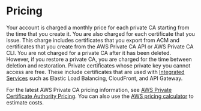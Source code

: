 # Pricing<a name="PcaPricing"></a>

Your account is charged a monthly price for each private CA starting from the time that you create it\. You are also charged for each certificate that you issue\. This charge includes certificates that you export from ACM and certificates that you create from the AWS Private CA API or AWS Private CA CLI\. You are not charged for a private CA after it has been deleted\. However, if you restore a private CA, you are charged for the time between deletion and restoration\. Private certificates whose private key you cannot access are free\. These include certificates that are used with [Integrated Services](https://docs.aws.amazon.com/acm/latest/userguide/acm-services.html) such as Elastic Load Balancing, CloudFront, and API Gateway\. 

For the latest AWS Private CA pricing information, see [AWS Private Certificate Authority Pricing](https://aws.amazon.com/private-ca/pricing/)\. You can also use the [AWS pricing calculator](https://calculator.aws/#/createCalculator/certificateManager) to estimate costs\. 